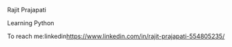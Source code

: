 Rajit Prajapati

Learning Python

To reach me:linkedin<https://www.linkedin.com/in/rajit-prajapati-554805235/>      

            


